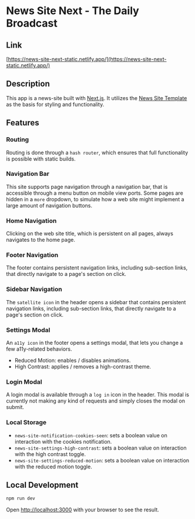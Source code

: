 # News Site Next - The Daily Broadcast

## Link

[https://news-site-next-static.netlify.app/](https://news-site-next-static.netlify.app/)

## Description

This app is a news-site built with [Next.js](https://nextjs.org/). It utilizes the [News Site Template](https://github.com/flashdesignory/news-site-template) as the basis for styling and functionality.

## Features

### Routing

Routing is done through a `hash router`, which ensures that full functionality is possible with static builds.

### Navigation Bar

This site supports page navigation through a navigation bar, that is accessible through a menu button on mobile view ports.
Some pages are hidden in a `more` dropdown, to simulate how a web site might implement a large amount of navigation buttons.

### Home Navigation

Clicking on the web site title, which is persistent on all pages, always navigates to the home page.

### Footer Navigation

The footer contains persistent navigation links, including sub-section links, that directly navigate to a page's section on click.

### Sidebar Navigation

The `satellite icon` in the header opens a sidebar that contains persistent navigation links, including sub-section links, that directly navigate to a page's section on click.

### Settings Modal

An `a11y icon` in the footer opens a settings modal, that lets you change a few a11y-related behaviors.

-   Reduced Motion: enables / disables animations.
-   High Contrast: applies / removes a high-contrast theme.

### Login Modal

A login modal is available through a `log in` icon in the header. This modal is currently not making any kind of requests and simply closes the modal on submit.

### Local Storage

-   `news-site-notification-cookies-seen`: sets a boolean value on interaction with the cookies notification.
-   `news-site-settings-high-contrast`: sets a boolean value on interaction with the high contrast toggle.
-   `news-site-settings-reduced-motion`: sets a boolean value on interaction with the reduced motion toggle.

## Local Development

```bash
npm run dev
```

Open [http://localhost:3000](http://localhost:3000) with your browser to see the result.
